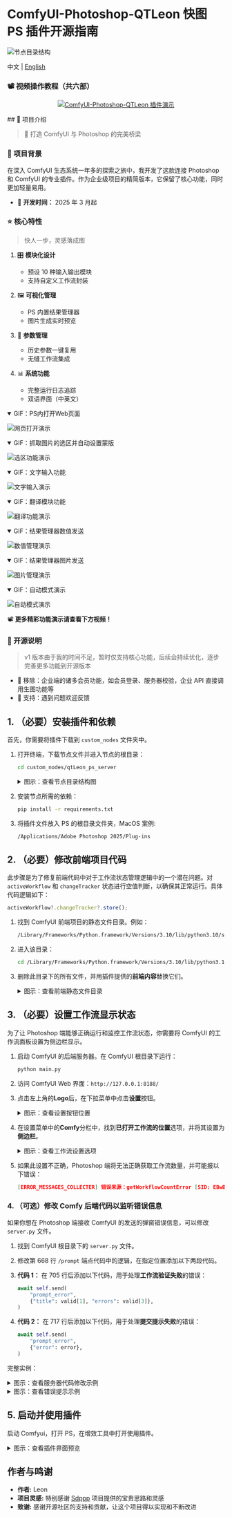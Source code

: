 # ComfyUI-Photoshop-QTLeon 快图 PS 插件开源指南

![节点目录结构](images/top.jpg)

中文 | [English](README_EN.md)
### 📽️ 视频操作教程（共六部）

<div align="center">

[![ComfyUI-Photoshop-QTLeon 插件演示](https://img.youtube.com/vi/4CUP8-5TapY/maxresdefault.jpg)](https://youtu.be/4CUP8-5TapY)

</div>
## 🌟 项目介绍

> 🎨 打造 ComfyUI 与 Photoshop 的完美桥梁

### 📝 项目背景

在深入 ComfyUI 生态系统一年多的探索之旅中，我开发了这款连接 Photoshop 和 ComfyUI 的专业插件。作为企业级项目的精简版本，它保留了核心功能，同时更加轻量易用。

- 🚀 **开发时间：** 2025 年 3 月起

### ⭐ 核心特性

> 快人一步，灵感落成图

1. 🎛️ **模块化设计**

   - 预设 10 种输入输出模块
   - 支持自定义工作流封装

2. 🖼️ **可视化管理**
   - PS 内置结果管理器
   - 图片生成实时预览
3. 🔄 **参数管理**
   - 历史参数一键复用
   - 无缝工作流集成
4. 📊 **系统功能**
   - 完整运行日志追踪
   - 双语界面（中英文）

<details open>
<summary>GIF：PS内打开Web页面</summary>

![网页打开演示](images/open_web.gif)
</details>

<details open>
<summary>GIF：抓取图片的选区并自动设置蒙版</summary>

![选区功能演示](images/selection_get.gif)
</details>

<details open>
<summary>GIF：文字输入功能</summary>

![文字输入演示](images/text_input.gif)
</details>

<details open>
<summary>GIF：翻译模块功能</summary>

![翻译功能演示](images/t2.gif)
</details>

<details open>
<summary>GIF：结果管理器数值发送</summary>

![数值管理演示](images/valueSend.gif)
</details>

<details open>
<summary>GIF：结果管理器图片发送</summary>

![图片管理演示](images/imageSend.gif)
</details>

<details open>
<summary>GIF：自动模式演示</summary>

![自动模式演示](images/auto.gif)
</details>



📽️ **更多精彩功能演示请查看下方视频！**

### 🔔 开源说明

> v1 版本由于我的时间不足，暂时仅支持核心功能，后续会持续优化，逐步完善更多功能到开源版本

- 🚫 移除：企业端的诸多会员功能，如会员登录、服务器校验，企业 API 直接调用生图功能等
- 💬 支持：遇到问题欢迎反馈

## 1. （必要）安装插件和依赖

首先，你需要将插件下载到 `custom_nodes` 文件夹中。

1. 打开终端，下载节点文件并进入节点的根目录：

   ```bash
   cd custom_nodes/qtLeon_ps_server
   ```

   <details>
   <summary>图示：查看节点目录结构图</summary>

   ![节点目录结构](images/nodes.png)
   </details>

2. 安装节点所需的依赖：

   ```bash
   pip install -r requirements.txt
   ```

3. 将插件文件放入 PS 的根目录文件夹，MacOS 案例:
   ```bash
   /Applications/Adobe Photoshop 2025/Plug-ins
   ```

## 2. （必要）修改前端项目代码

此步骤是为了修复前端代码中对于工作流状态管理逻辑中的一个潜在问题。对 `activeWorkflow` 和 `changeTracker` 状态进行空值判断，以确保其正常运行。具体代码逻辑如下：

```javascript
activeWorkflow?.changeTracker?.store();
```

1. 找到 ComfyUI 前端项目的静态文件目录。例如：

   ```bash
   /Library/Frameworks/Python.framework/Versions/3.10/lib/python3.10/site-packages/comfyui_frontend_package/static
   ```

2. 进入该目录：

   ```bash
   cd /Library/Frameworks/Python.framework/Versions/3.10/lib/python3.10/site-packages/comfyui_frontend_package/static
   ```

3. 删除此目录下的所有文件，并用插件提供的**前端内容**替换它们。

   <details>
   <summary>图示：查看前端静态文件目录</summary>

   ![前端静态文件目录](images/f_static.png)
   </details>

## 3. （必要）设置工作流显示状态

为了让 Photoshop 端能够正确运行和监控工作流状态，你需要将 ComfyUI 的工作流面板设置为侧边栏显示。

1. 启动 ComfyUI 的后端服务器。在 ComfyUI 根目录下运行：

   ```bash
   python main.py
   ```

2. 访问 ComfyUI Web 界面：`http://127.0.0.1:8188/`

3. 点击左上角的**Logo**后，在下拉菜单中点击**设置**按钮。

   <details>
   <summary>图示：查看设置按钮位置</summary>

   ![设置按钮位置](images/settings.png)
   </details>

4. 在设置菜单中的**Comfy**分栏中，找到**已打开工作流的位置**选项，并将其设置为**侧边栏**。

   <details>
   <summary>图示：查看工作流设置选项</summary>

   ![工作流设置选项](images/settings2.png)
   </details>

5. 如果此设置不正确，Photoshop 端将无法正确获取工作流数量，并可能报以下错误：
   ```json
   [ERROR_MESSAGES_COLLECTER] 错误来源：getWorkflowCountError [SID: EBwBoYDRg7v1_wiKAAAH] - Details: {"data": {"type": "getWorkflowCountError", "message": "获取工作流数量失败TypeError: null is not an object (evaluating '_0x4e817f['textContent']')"}}
   ```

### 4\. （可选）修改 Comfy 后端代码以监听错误信息

如果你想在 Photoshop 端接收 ComfyUI 的发送的弹窗错误信息，可以修改 `server.py` 文件。

1.  找到 ComfyUI 根目录下的 `server.py` 文件。

2.  修改第 668 行 `/prompt` 端点代码中的逻辑，在指定位置添加以下两段代码。

3.  **代码 1：** 在 705 行后添加以下代码，用于处理**工作流验证失败**的错误：

    ```python
    await self.send(
        "prompt_error",
        {"title": valid[1], "errors": valid[3]},
    )
    ```

4.  **代码 2：** 在 717 行后添加以下代码，用于处理**提交提示失败**的错误：

    ```python
    await self.send(
        "prompt_error",
        {"error": error},
    )
    ```

完整实例：

<details>
<summary>图示：查看服务器代码修改示例</summary>

![服务器代码修改](images/ServerCodeChaned.png)

</details>

<details>
<summary>图示：查看错误提示示例</summary>

![错误提示](images/error.jpg)

</details>

## 5. 启动并使用插件

启动 Comfyui，打开 PS，在增效工具中打开使用插件。

<details>
<summary>图示：查看插件界面预览</summary>

![插件主界面](images/home.jpg)

</details>

## 作者与鸣谢

- **作者:** Leon
- **项目灵感:** 特别感谢 [Sdppp](https://github.com/zombieyang/sd-ppp) 项目提供的宝贵思路和灵感
- **致谢:** 感谢开源社区的支持和贡献，让这个项目得以实现和不断改进
